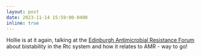 ```yaml
---
layout: post
date: 2023-11-14 15:59:00-0400
inline: true
---
```


Hollie is at it again, talking at the <a href="https://www.ed.ac.uk/infection-medicine/antimicrobial-resistance/edinburgh-amr-forum">Edinburgh Antimicrobial Resistance Forum</a> about bistability in the Rtc system and how it relates to AMR - way to go!
